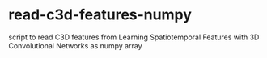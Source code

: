 # read-c3d-features-numpy
script to read C3D features from Learning Spatiotemporal Features with 3D Convolutional Networks as numpy array
